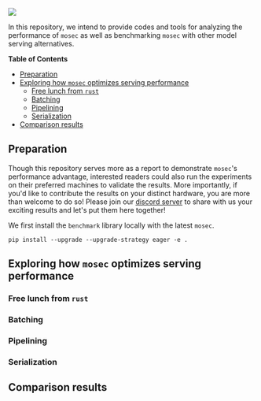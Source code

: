 ![](figure-of-some-eye-catching-results)

In this repository, we intend to provide codes and tools for analyzing the performance of `mosec` as well as benchmarking `mosec` with other model serving alternatives.

**Table of Contents**

- [Preparation](#preparation)
- [Exploring how `mosec` optimizes serving performance](#exploring-how-mosec-optimizes-serving-performance)
  - [Free lunch from `rust`](#free-lunch-from-rust)
  - [Batching](#batching)
  - [Pipelining](#pipelining)
  - [Serialization](#serialization)
- [Comparison results](#comparison-results)

## Preparation

Though this repository serves more as a report to demonstrate `mosec`'s performance advantage, interested readers could also run the experiments on their preferred machines to validate the results. More importantly, if you'd like to contribute the results on your distinct hardware, you are more than welcome to do so! Please join our [discord server](https://discord.gg/eCBFDrUS) to share with us your exciting results and let's put them here together!

We first install the `benchmark` library locally with the latest `mosec`.

```console
pip install --upgrade --upgrade-strategy eager -e .
```

## Exploring how `mosec` optimizes serving performance

### Free lunch from `rust`
### Batching

### Pipelining

### Serialization

## Comparison results
